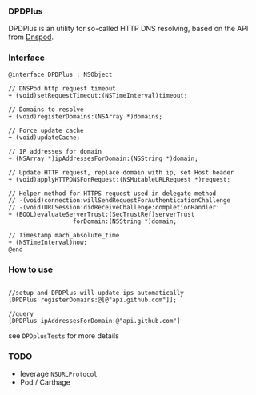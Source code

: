 ### DPDPlus

DPDPlus is an utility for so-called HTTP DNS resolving, based on the API from [Dnspod](https://www.dnspod.cn/httpdns).

### Interface

```objc
@interface DPDPlus : NSObject

// DNSPod http request timeout
+ (void)setRequestTimeout:(NSTimeInterval)timeout;

// Domains to resolve
+ (void)registerDomains:(NSArray *)domains;

// Force update cache
+ (void)updateCache;

// IP addresses for domain
+ (NSArray *)ipAddressesForDomain:(NSString *)domain;

// Update HTTP request, replace domain with ip, set Host header
+ (void)applyHTTPDNSForRequest:(NSMutableURLRequest *)request;

// Helper method for HTTPS request used in delegate method
// -(void)connection:willSendRequestForAuthenticationChallenge
// -(void)URLSession:didReceiveChallenge:completionHandler:
+ (BOOL)evaluateServerTrust:(SecTrustRef)serverTrust
                  forDomain:(NSString *)domain;

// Timestamp mach_absolute_time
+ (NSTimeInterval)now;
@end
```

### How to use

```objc

//setup and DPDPlus will update ips automatically
[DPDPlus registerDomains:@[@"api.github.com"]];

//query 
[DPDPlus ipAddressesForDomain:@"api.github.com"]

```

see `DPDplusTests` for more details

### TODO
* leverage `NSURLProtocol`
* Pod / Carthage

